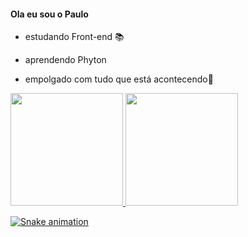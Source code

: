 #### Ola eu sou o Paulo 
- estudando Front-end 📚
- aprendendo Phyton
- empolgado com tudo que está acontecendo🤗




  <a href="h://git.com/Poullrs">
 <img height = "180em" src = "https://github-readme-stats.vercel.app/api?username=Poullrs&show_icons=true&theme=merko&include_all_commits=true&count_private=true" />
    <img height="180em" src="https://github-readme-stats.vercel.app/api/top-langs/?username=Poullrs&layout=compact&langs_count=7&theme=dracula"/> 
 


![Snake animation](https://github.com/Poullrs/Poullrs/edit.git/blob/output/github-contribution-grid-snake.svg)
 </div>


 






  
